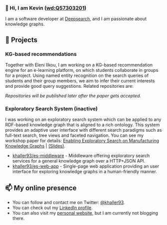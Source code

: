 ### 👋 Hi, I am Kevin ([wd:Q57303201](https://www.wikidata.org/wiki/Q57303201)) 

I am a software developer at [Deepsearch](https://deepassist.com/de/startseite/), and I am passionate about knowledge graphs.

## 🔭 Projects

### KG-based recommendations
Together with Eleni Ilkou, I am working on a KG-based recommendation engine for an e-learning platform, on which students collaborate in groups for a project. Using named entity recognition on the search queries of students and their group members, we aim to infer their current interests and provide good query suggestions. Related repositories are:

*Repositories will be published later after the paper gets accepted.*

### Exploratory Search System (inactive)
I was working on an exploratory search system which can be applied to any RDF-based knowledge graph that is aligned to a rich ontology. This system provides an adaptive user interface with different search paradigms such as full-text search, tree views and faceted navigation. You can see my workshop paper for details: [Enabling Exploratory Search on Manufacturing Knowledge Graphs](https://ceur-ws.org/Vol-3253/paper2.pdf) | [(Slides)](https://kevinhaller.dev/papers/22-voila-slides.pdf).

* [khaller93/es-middleware](https://github.com/khaller93/es-middleware) - Middleware offering exploratory search services for a general knowledge graph over a HTTP+JSON API.
* [khaller93/es-web-app](https://github.com/khaller93/es-web-app) - Single-page web application providing an user interface for exploring knowledge graphs in a human-friendly manner.

## 📫 My online presence

* You can follow and contact me on Twitter: [@khaller93](https://twitter.com/khaller93).
* You can check out my [LinkedIn profile](https://www.linkedin.com/in/kevin-haller-83b296aa/).
* You can also visit my [personal website](https://kevinhaller.dev/), but I am currently not blogging there.
